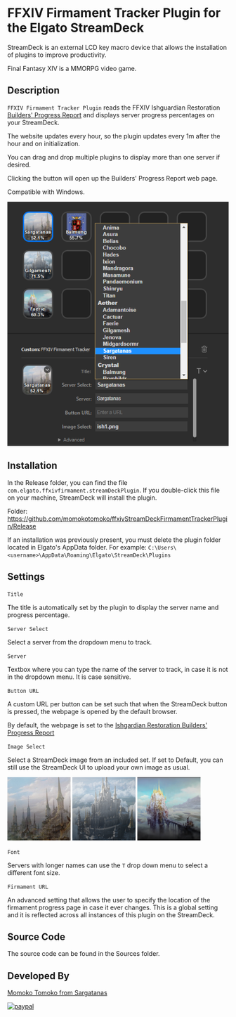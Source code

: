 # FFXIV Firmament Tracker Plugin for the Elgato StreamDeck

StreamDeck is an external LCD key macro device that allows the installation of plugins to improve productivity.

Final Fantasy XIV is a MMORPG video game.

## Description

`FFXIV Firmament Tracker Plugin` reads the FFXIV Ishguardian Restoration [Builders' Progress Report](https://na.finalfantasyxiv.com/lodestone/ishgardian_restoration/builders_progress_report) and displays server progress percentages on your StreamDeck.

The website updates every hour, so the plugin updates every 1m after the hour and on initialization.

You can drag and drop multiple plugins to display more than one server if desired.

Clicking the button will open up the Builders' Progress Report web page.

Compatible with Windows.

![](screenshot.png)

## Installation

In the Release folder, you can find the file `com.elgato.ffxivfirmament.streamDeckPlugin`. If you double-click this file on your machine, StreamDeck will install the plugin.

Folder: https://github.com/momokotomoko/ffxivStreamDeckFirmamentTrackerPlugin/Release

If an installation was previously present, you must delete the plugin folder located in Elgato's AppData folder. For example: `C:\Users\<username>\AppData\Roaming\Elgato\StreamDeck\Plugins`

## Settings

`Title`

The title is automatically set by the plugin to display the server name and progress percentage.

`Server Select`

Select a server from the dropdown menu to track.

`Server`

Textbox where you can type the name of the server to track, in case it is not in the dropdown menu. It is case sensitive.

`Button URL`

A custom URL per button can be set such that when the StreamDeck button is pressed, the webpage is opened by the default browser.

By default, the webpage is set to the [Ishgardian Restoration Builders' Progress Report](https://na.finalfantasyxiv.com/lodestone/ishgardian_restoration/builders_progress_report/)

`Image Select`

Select a StreamDeck image from an included set. If set to Default, you can still use the StreamDeck UI to upload your own image as usual.

![](Sources/com.elgato.ffxivfirmament.sdPlugin/Icons/ish1.png) ![](Sources/com.elgato.ffxivfirmament.sdPlugin/Icons/ish2.png) ![](Sources/com.elgato.ffxivfirmament.sdPlugin/Icons/ish3.png)

`Font`

Servers with longer names can use the `T` drop down menu to select a different font size.

`Firmament URL`

An advanced setting that allows the user to specify the location of the firmament progress page in case it ever changes. This is a global setting and it is reflected across all instances of this plugin on the StreamDeck.

## Source Code

The source code can be found in the Sources folder.

## Developed By

[Momoko Tomoko from Sargatanas](https://na.finalfantasyxiv.com/lodestone/character/1525660/)

[![paypal](https://www.paypalobjects.com/en_US/i/btn/btn_donateCC_LG.gif)](https://www.paypal.com/cgi-bin/webscr?cmd=_donations&business=886JLXQKS39U4&currency_code=USD&source=url)
